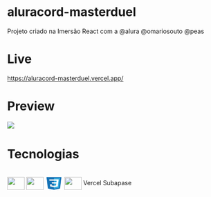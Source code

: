 # aluracord-masterduel
Projeto criado na Imersão React com a @alura @omariosouto @peas

# Live
https://aluracord-masterduel.vercel.app/

# Preview
<img src='https://i.imgur.com/3jVUgD8.png'></img>

# Tecnologias 

<div style="display: inline_block"><br>
 <img align="center" height="30" width="40" src="https://cdn.jsdelivr.net/gh/devicons/devicon/icons/react/react-original.svg" />
 <img align="center" height="30" width="40" src="https://cdn.jsdelivr.net/gh/devicons/devicon/icons/javascript/javascript-original.svg" />
 <img align="center" height="30" width="40" src="https://raw.githubusercontent.com/devicons/devicon/master/icons/css3/css3-original.svg">
 <img align="center" height="30" width="40" src="https://cdn.jsdelivr.net/gh/devicons/devicon/icons/nextjs/nextjs-original.svg" /> 
  Vercel
  Subapase
</div>
 
 
 


